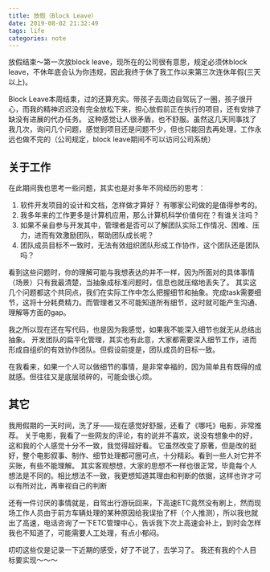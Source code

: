 ```yaml
---
title: 放假（Block Leave）
date: 2019-08-02 21:32:49
tags: life
categories: note
---
```

放假结束～第一次放block leave，现所在的公司很有意思，规定必须休block leave，不休年底会认为你违规，因此我终于休了我工作以来第三次连休年假(三天以上)。

Block Leave本周结束，过的还算充实。带孩子去周边自驾玩了一圈，孩子很开心，而我的精神迟迟没有完全放松下来，担心放假前正在执行的项目，还有安排了缺没有进展的代办任务。
这种感觉让人很矛盾，也不舒服。虽然这几天同事找了我几次，询问几个问题，感觉到项目还是问题不少，但也只能回去再处理，工作永远也做不完的（公司规定，block leave期间不可以访问公司系统）

<!-- more -->

## 关于工作

在此期间我也思考一些问题，其实也是对多年不同经历的思考：
1. 软件开发项目的设计和文档，怎样做才算好？ 有哪家公司做的是值得参考的。
1. 我多年来的工作更多是计算机应用，那么计算机科学价值何在？有谁关注吗？
1. 如果不亲自参与开发其中，管理者是否可以了解团队实际工作情况、困难、压力，进而有效激励团队，帮助团队成长呢？
1. 团队成员目标不一致时，无法有效组织团队形成工作协作，这个团队还是团队吗？

看到这些问题时，你的理解可能与我想表达的并不一样，因为所面对的具体事情（场景）只有我最清楚，当抽象成标准问题时，信息也就压缩地丢失了。
其实这几个问题都这个共同点，我们在实际工作中怎么把握细节和抽象。完成task需要细节，这将十分耗费精力。而管理者又不可能知道所有细节，这时就可能产生沟通、理解等方面的gap。

我之所以现在还在写代码，也是因为我感觉，如果我不能深入细节也就无从总结出抽象。
开发团队的扁平化管理，其实也有此意，大家都需要深入细节工作，进而形成自组织的有效协作团队。但假设前提是，团队成员的目标一致。

在我看来，如果一个人可以做细节的事情，是非常幸福的，因为简单且有既得的成就感。但往往又是底层琐碎的，可能会很心烦。

## 其它

我用假期的一天时间，洗了牙——现在感觉好舒服，还看了《哪吒》电影，非常推荐。
关于电影，我看了一些网友的评论，有的说并不喜欢，说没有想象中的好，这和我的个人感觉十分不一致，我觉得超好看。
它虽然改变了原著，但是改的挺好，整个电影叙事、制作、细节处理都可圈可点，十分精彩。看到一些人对它并不买账，有些不能理解。
其实客观想想，大家的思想不一样也很正常，毕竟每个人想法是不同的。相比想法不一致，我更想知道其理由和判断的依据，这样也许才可以有所对比，再审视自己的判断

还有一件讨厌的事情就是，自驾出行游玩回来，下高速ETC竟然没有刷上，然而现场工作人员由于前方车辆处理的某种原因给我误抬了杆（个人推测），所以我也就出了高速，电话咨询了一下ETC管理中心，告诉我下次上高速会补上，到时会怎样我也不知道了，可能需要人工处理，有点小郁闷。

叨叨这些仅是记录一下近期的感受，好了不说了，去学习了。 我还有我的个人目标要实现～～～